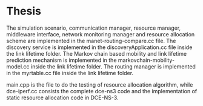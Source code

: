 # Thesis
The simulation scenario, communication manager, resource manager, middleware interface, network monitoring manager and resource allocation scheme are implemented in the manet-routing-compare.cc file.
The discovery service is implemented in the discoveryApplication.cc file inside the link lifetime folder.
The Markov chain based mobility and link lifetime prediction mechanism is implemented in the markovchain-mobility-model.cc inside the link lifetime folder.
The routing manager is implemented in the myrtable.cc file inside the link lifetime folder.

main.cpp is the file to do the testing of resource allocation algorithm, while dce-iperf.cc consists the complete dce-ns3 code and the implementation of static resource allocation code in DCE-NS-3.

